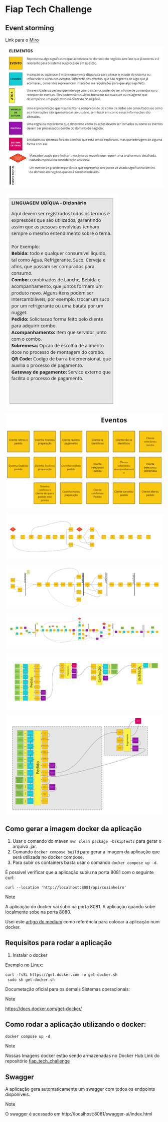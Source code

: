 # Fiap Tech Challenge

## Event storming


Link para o [Miro](https://miro.com/app/board/uXjVKWJMoGM=/?share_link_id=84755743046)

![alt text](Documents/image.png)

![alt text](Documents/image-1.png)

![alt text](Documents/image-2.png)

![alt text](<Documents/Event Storm - Quadro 2-1.jpg>)

![alt text](<Documents/Event Storm - Quadro 4.jpg>)

![alt text](<Documents/Event Storm - Quadro 3.jpg>)

![alt text](<Documents/Event Storm - Quadro 5.jpg>)

![alt text](<Documents/Event_Storm_-_Quadro_6.jpg>)

## Como gerar a  imagem docker da aplicação

1. Usar o comando do maven `mvn clean package -DskipTests` para gerar o arquivo .jar.
2. Comando `docker compose build` para gerar a imagem da aplicação que será utilizada no docker compose.
3. Para subir os containers basta usar o comando `docker compose up -d`.

É possível verificar que a aplicação subiu na porta 8081 com o seguinte curl:

```
curl --location 'http://localhost:8081/api/cozinheiro'
```

> [!NOTE]
> A aplicação do docker vai subir na porta 8081. A aplicação quando sobe localmente sobe na porta 8080.

Usei
este [artigo do medium](https://salithachathuranga94.medium.com/deploy-rest-api-using-spring-boot-mongodb-and-docker-e7ab620b24d6)
como referência para colocar a aplicação num docker.


## Requisitos para rodar a aplicação
1. Instalar o docker 

Exemplo no Linux:

```
curl -fsSL https://get.docker.com -o get-docker.sh
 sudo sh get-docker.sh
```

Documetação oficial para os demais Sistemas operacionais:
> [!NOTE]
> https://docs.docker.com/get-docker/


## Como rodar a aplicação utilizando o docker:
```
docker compose up -d
```
> [!NOTE]
> Nossas Imagens docker estão sendo armazenadas no Docker Hub
> Link do repositório [fiap_tech_challenge](https://hub.docker.com/repository/docker/pedrogimenezsilva/fiap_tech_challenge/general)


## Swagger

A aplicação gera automaticamente um swagger com todos os endpoints disponíveis.

> [!NOTE]
> O swagger é acessado em http://localhost:8081/swagger-ui/index.html

